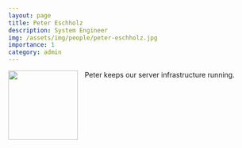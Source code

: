 ```yaml
---
layout: page
title: Peter Eschholz
description: System Engineer
img: /assets/img/people/peter-eschholz.jpg
importance: 1
category: admin
---
```


<img src="{{ page.img }}" style="float: left; width: 10em; padding-right: 1em; padding-bottom: 1em"/>

Peter keeps our server infrastructure running.
